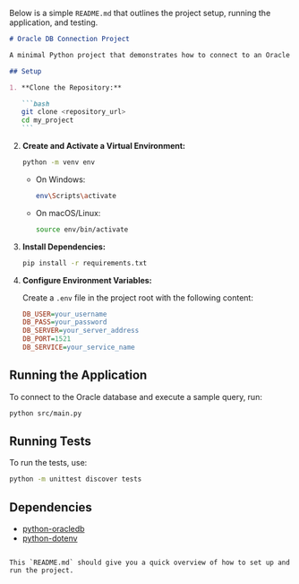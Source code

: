 Below is a simple `README.md` that outlines the project setup, running the application, and testing.

````markdown
# Oracle DB Connection Project

A minimal Python project that demonstrates how to connect to an Oracle database using the `python-oracledb` driver.

## Setup

1. **Clone the Repository:**

   ```bash
   git clone <repository_url>
   cd my_project
   ```
````

2. **Create and Activate a Virtual Environment:**

   ```bash
   python -m venv env
   ```

   - On Windows:
     ```bash
     env\Scripts\activate
     ```
   - On macOS/Linux:
     ```bash
     source env/bin/activate
     ```

3. **Install Dependencies:**

   ```bash
   pip install -r requirements.txt
   ```

4. **Configure Environment Variables:**

   Create a `.env` file in the project root with the following content:

   ```ini
   DB_USER=your_username
   DB_PASS=your_password
   DB_SERVER=your_server_address
   DB_PORT=1521
   DB_SERVICE=your_service_name
   ```

## Running the Application

To connect to the Oracle database and execute a sample query, run:

```bash
python src/main.py
```

## Running Tests

To run the tests, use:

```bash
python -m unittest discover tests
```

## Dependencies

- [python-oracledb](https://oracle.github.io/python-oracledb/)
- [python-dotenv](https://pypi.org/project/python-dotenv/)

```

This `README.md` should give you a quick overview of how to set up and run the project.
```

